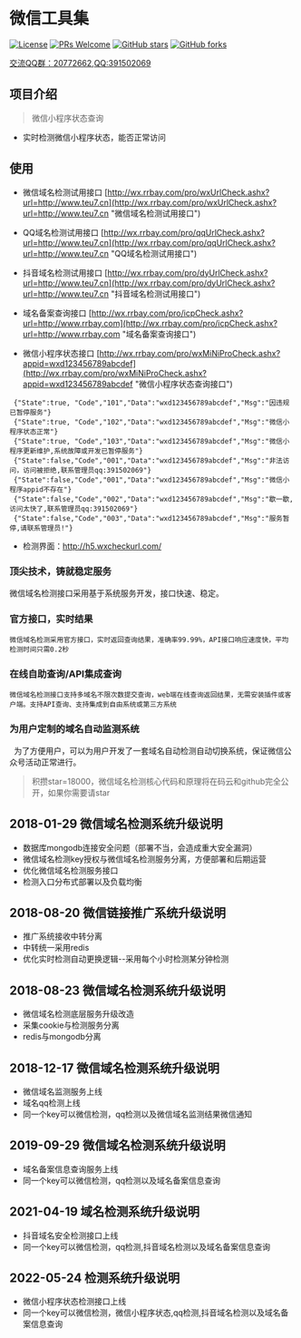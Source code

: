 ﻿# 微信工具集
[![License](https://img.shields.io/badge/license-MIT-blue.svg)](LICENSE)
[![PRs Welcome](https://img.shields.io/badge/PRs-welcome-brightgreen.svg)](https://github.com/gemgin/WeChatTools/pulls)
[![GitHub stars](https://img.shields.io/github/stars/gemgin/WeChatTools.svg?style=social&label=Stars)](https://github.com/gemgin/WeChatTools)
[![GitHub forks](https://img.shields.io/github/forks/gemgin/WeChatTools.svg?style=social&label=Fork)](https://github.com/gemgin/WeChatTools)

[交流QQ群：20772662](http://qm.qq.com/cgi-bin/qm/qr?_wv=1027&k=IeDjmP0tr9iYWunmNVU7LzAXcgH-h01H&authKey=7oy9vFrVLwRJhCa6Gpl5A6Ia5k%2FDENWfqEmq%2F8UWzRHtHcvRv0PIrSpoAFEp1PLE&noverify=0&group_code=20772662 "QQ群:20772662"),[QQ:391502069](http://wpa.qq.com/msgrd?v=3&uin=391502069&site=qq&menu=yes "QQ:391502069")

## 项目介绍
> 微信小程序状态查询
- 实时检测微信小程序状态，能否正常访问


## 使用
- 微信域名检测试用接口 [http://wx.rrbay.com/pro/wxUrlCheck.ashx?url=http://www.teu7.cn](http://wx.rrbay.com/pro/wxUrlCheck.ashx?url=http://www.teu7.cn "微信域名检测试用接口")
- QQ域名检测试用接口 [http://wx.rrbay.com/pro/qqUrlCheck.ashx?url=http://www.teu7.cn](http://wx.rrbay.com/pro/qqUrlCheck.ashx?url=http://www.teu7.cn "QQ域名检测试用接口")
- 抖音域名检测试用接口 [http://wx.rrbay.com/pro/dyUrlCheck.ashx?url=http://www.teu7.cn](http://wx.rrbay.com/pro/dyUrlCheck.ashx?url=http://www.teu7.cn "抖音域名检测试用接口")
- 域名备案查询接口 [http://wx.rrbay.com/pro/icpCheck.ashx?url=http://www.rrbay.com](http://wx.rrbay.com/pro/icpCheck.ashx?url=http://www.rrbay.com "域名备案查询接口")

- 微信小程序状态接口 [http://wx.rrbay.com/pro/wxMiNiProCheck.ashx?appid=wxd123456789abcdef](http://wx.rrbay.com/pro/wxMiNiProCheck.ashx?appid=wxd123456789abcdef "微信小程序状态查询接口")

```
 {"State":true, "Code","101","Data":"wxd123456789abcdef","Msg":"因违规已暂停服务"}
 {"State":true, "Code","102","Data":"wxd123456789abcdef","Msg":"微信小程序状态正常"}
 {"State":true, "Code","103","Data":"wxd123456789abcdef","Msg":"微信小程序更新维护,系统故障或开发已暂停服务"}
 {"State":false,"Code","001","Data":"wxd123456789abcdef","Msg":"非法访问，访问被拒绝,联系管理员qq:391502069"}
 {"State":false,"Code","001","Data":"wxd123456789abcdef","Msg":"微信小程序appid不存在"}
 {"State":false,"Code","002","Data":"wxd123456789abcdef","Msg":"歇一歇,访问太快了,联系管理员qq:391502069"}
 {"State":false,"Code","003","Data":"wxd123456789abcdef","Msg":"服务暂停,请联系管理员!"}
```
- 检测界面：http://h5.wxcheckurl.com/
 
### 顶尖技术，铸就稳定服务

微信域名检测接口采用基于系统服务开发，接口快速、稳定。

### 官方接口，实时结果

    微信域名检测采用官方接口，实时返回查询结果，准确率99.99%，API接口响应速度快，平均检测时间只需0.2秒

### 在线自助查询/API集成查询

    微信域名检测接口支持多域名不限次数提交查询，web端在线查询返回结果，无需安装插件或客户端。支持API查询、支持集成到自由系统或第三方系统

### 为用户定制的域名自动监测系统

   为了方便用户，可以为用户开发了一套域名自动检测自动切换系统，保证微信公众号活动正常进行。

> 积攒star=18000，微信域名检测核心代码和原理将在码云和github完全公开，如果你需要请star

## 2018-01-29 微信域名检测系统升级说明
- 数据库mongodb连接安全问题（部署不当，会造成重大安全漏洞）
- 微信域名检测key授权与微信域名检测服务分离，方便部署和后期运营
- 优化微信域名检测服务接口
- 检测入口分布式部署以及负载均衡

## 2018-08-20 微信链接推广系统升级说明
- 推广系统接收中转分离
- 中转统一采用redis
- 优化实时检测自动更换逻辑--采用每个小时检测某分钟检测
 
## 2018-08-23 微信域名检测系统升级说明
- 微信域名检测底层服务升级改造
- 采集cookie与检测服务分离
- redis与mongodb分离

## 2018-12-17 微信域名检测系统升级说明
- 微信域名监测服务上线
- 域名qq检测上线
- 同一个key可以微信检测，qq检测以及微信域名监测结果微信通知

## 2019-09-29 微信域名检测系统升级说明
- 域名备案信息查询服务上线
- 同一个key可以微信检测，qq检测以及域名备案信息查询

## 2021-04-19 域名检测系统升级说明
- 抖音域名安全检测接口上线
- 同一个key可以微信检测，qq检测,抖音域名检测以及域名备案信息查询

## 2022-05-24 检测系统升级说明
- 微信小程序状态检测接口上线
- 同一个key可以微信检测，微信小程序状态,qq检测,抖音域名检测以及域名备案信息查询
